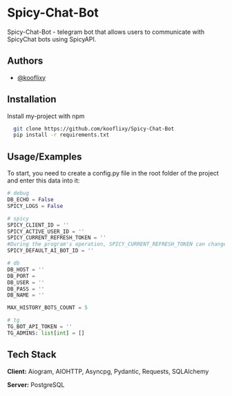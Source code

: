 
# Spicy-Chat-Bot

Spicy-Chat-Bot - telegram bot that allows users to communicate with SpicyChat bots using SpicyAPI.


## Authors

- [@kooflixy](https://www.github.com/kooflixy)


## Installation

Install my-project with npm

```bash
  git clone https://github.com/kooflixy/Spicy-Chat-Bot
  pip install -r requirements.txt
```
    
## Usage/Examples
To start, you need to create a config.py file in the root folder of the project and enter this data into it:

```Python
# debug
DB_ECHO = False
SPICY_LOGS = False

# spicy
SPICY_CLIENT_ID = ''
SPICY_ACTIVE_USER_ID = ''
SPICY_CURRENT_REFRESH_TOKEN = '' 
#During the program's operation, SPICY_CURRENT_REFRESH_TOKEN can change more than once, so the current SPICY_CURRENT_REFRESH_TOKEN is only in the database.
SPICY_DEFAULT_AI_BOT_ID = ''

# db
DB_HOST = ''
DB_PORT = 
DB_USER = ''
DB_PASS = ''
DB_NAME = ''

MAX_HISTORY_BOTS_COUNT = 5

# tg
TG_BOT_API_TOKEN = ''
TG_ADMINS: list[int] = []
```


## Tech Stack

**Client:** Aiogram, AIOHTTP, Asyncpg, Pydantic, Requests, SQLAlchemy

**Server:** PostgreSQL

